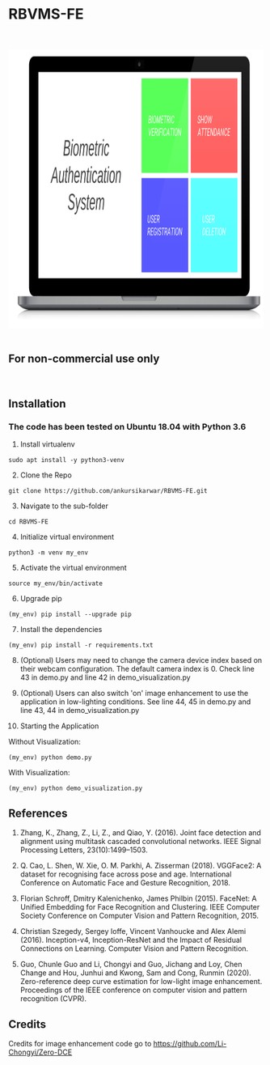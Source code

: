 # RBVMS-FE

<br>
<br>

<img src="https://github.com/ankursikarwar/RBVMS/blob/master/UI.png" alt="Image4" width="900" height="550"/>     

<br>
<br>

## For non-commercial use only
<br>

## Installation 

### The code has been tested on Ubuntu 18.04 with Python 3.6

1. Install virtualenv

```
sudo apt install -y python3-venv
```

2. Clone the Repo

```
git clone https://github.com/ankursikarwar/RBVMS-FE.git
```

3. Navigate to the sub-folder

```
cd RBVMS-FE
```

4. Initialize virtual environment 

```
python3 -m venv my_env
```

5. Activate the virtual environment

```
source my_env/bin/activate
```

6. Upgrade pip 

```
(my_env) pip install --upgrade pip
```

7. Install the dependencies

```
(my_env) pip install -r requirements.txt
```

8. (Optional) Users may need to change the camera device index based on their webcam configuration. The default camera index is 0. Check line 43 in demo.py and line 42 in demo_visualization.py

9. (Optional) Users can also switch 'on' image enhancement to use the application in low-lighting conditions. See line 44, 45 in demo.py and line 43, 44 in demo_visualization.py

10. Starting the Application

Without Visualization:
```
(my_env) python demo.py
```

With Visualization:
```
(my_env) python demo_visualization.py
```



## References

1. Zhang, K., Zhang, Z., Li, Z., and Qiao, Y. (2016). Joint face detection and alignment using multitask cascaded convolutional networks. IEEE Signal Processing Letters, 23(10):1499–1503.

2. Q. Cao, L. Shen, W. Xie, O. M. Parkhi, A. Zisserman (2018). VGGFace2: A dataset for recognising face across pose and age. International Conference on Automatic Face and Gesture Recognition, 2018.

3. Florian Schroff, Dmitry Kalenichenko, James Philbin (2015). FaceNet: A Unified Embedding for Face Recognition and Clustering. IEEE Computer Society Conference on Computer Vision and Pattern Recognition, 2015.

4. Christian Szegedy, Sergey Ioffe, Vincent Vanhoucke and Alex Alemi (2016). Inception-v4, Inception-ResNet and the Impact
of Residual Connections on Learning. Computer Vision and Pattern Recognition.

5. Guo, Chunle Guo and Li, Chongyi and Guo, Jichang and Loy, Chen Change and Hou, Junhui and Kwong, Sam and Cong, Runmin (2020). Zero-reference deep curve estimation for low-light image enhancement. Proceedings of the IEEE conference on computer vision and pattern recognition (CVPR).


## Credits

Credits for image enhancement code go to https://github.com/Li-Chongyi/Zero-DCE 
